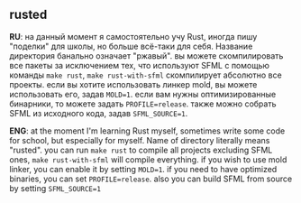 ## rusted

**RU**: на данный момент я самостоятельно учу Rust, иногда пишу "поделки" для школы, но больше
всё-таки для себя. Название директория банально означает "ржавый". вы можете скомпилировать
все пакеты за исключением тех, что используют SFML с помощью команды `make rust`,
`make rust-with-sfml` скомпилирует абсолютно все проекты. если вы хотите использовать линкер mold,
вы можете использовать его, задав `MOLD=1`. если вам нужны оптимизированные бинарники, то можете
задать `PROFILE=release`. также можно собрать SFML из исходного кода, задав `SFML_SOURCE=1`.

**ENG**: at the moment I'm learning Rust myself, sometimes write some code for school, but
especially for myself. Name of directory literally means "rusted". you can run `make rust` to
compile all projects excluding SFML ones, `make rust-with-sfml` will compile everything. if you wish
to use mold linker, you can enable it by setting `MOLD=1`. if you need to have optimized binaries,
you can set `PROFILE=release`. also you can build SFML from source by setting `SFML_SOURCE=1`

